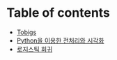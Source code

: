 # Table of contents

* [Tobigs](README.md)
* [Python을 이용한 전처리와 시각화](untitled-1.md)
* [로지스틱 회귀](undefined.md)

